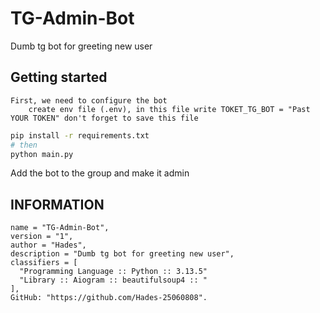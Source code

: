 # TG-Admin-Bot
Dumb tg bot for greeting new user

## Getting started

    First, we need to configure the bot
        create env file (.env), in this file write TOKET_TG_BOT = "Past YOUR TOKEN" don't forget to save this file

```bash
pip install -r requirements.txt
# then
python main.py
```

Add the bot to the group and make it admin


## INFORMATION

    name = "TG-Admin-Bot",
    version = "1",
    author = "Hades",
    description = "Dumb tg bot for greeting new user",
    classifiers = [
      "Programming Language :: Python :: 3.13.5"
      "Library :: Aiogram :: beautifulsoup4 :: "
    ],
    GitHub: "https://github.com/Hades-25060808".